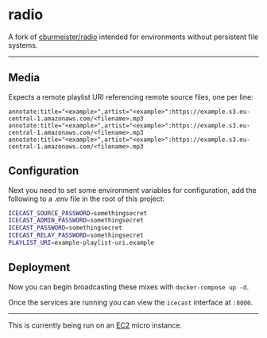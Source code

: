 radio
=====

A fork of [cburmeister/radio](https://github.com/cburmeister/radio) intended for environments without persistent file systems.

---

## Media

Expects a remote playlist URI referencing remote source files, one per line:
```
annotate:title="<example>",artist="<example>":https://example.s3.eu-central-1.amazonaws.com/<filename>.mp3
annotate:title="<example>",artist="<example>":https://example.s3.eu-central-1.amazonaws.com/<filename>.mp3
annotate:title="<example>",artist="<example>":https://example.s3.eu-central-1.amazonaws.com/<filename>.mp3
```

## Configuration

Next you need to set some environment variables for configuration, add the following to a .env file in the root of this project:
```bash
ICECAST_SOURCE_PASSWORD=somethingsecret
ICECAST_ADMIN_PASSWORD=somethingsecret
ICECAST_PASSWORD=somethingsecret
ICECAST_RELAY_PASSWORD=somethingsecret
PLAYLIST_URI=example-playlist-uri.example
```

## Deployment

Now you can begin broadcasting these mixes with `docker-compose up -d`.

Once the services are running you can view the `icecast` interface at `:8000`.

---

This is currently being run on an [EC2](https://aws.amazon.com/ec2/) micro instance.
